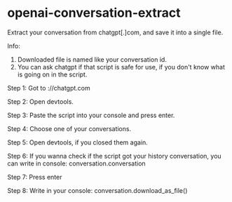 # openai-conversation-extract
Extract your conversation from chatgpt[.]com, and save it into a single file.

Info:
1. Downloaded file is named like your conversation id.
2. You can ask chatgpt if that script is safe for use, if you don't know what is going on in the script.

Step 1:
Got to ://chatgpt.com

Step 2:
Open devtools.

Step 3:
Paste the script into your console and press enter.

Step 4:
Choose one of your conversations.

Step 5:
Open devtools, if you closed them again.

Step 6:
If you wanna check if the script got your history conversation, you can write in console: conversation.conversation

Step 7:
Press enter

Step 8:
Write in your console: conversation.download_as_file()
